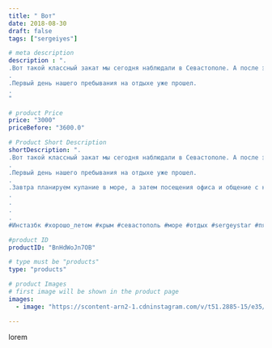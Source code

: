 ```yaml
---
title: " Вот"
date: 2018-08-30
draft: false
tags: ["sergeiyes"]

# meta description
description : ".
.Вот такой классный закат мы сегодня наблюдали в Севастополе. А после этого пошли на концерт внучки.
.
.Первый день нашего пребывания на отдыхе уже прошел.
.
"

# product Price
price: "3000"
priceBefore: "3600.0"

# Product Short Description
shortDescription: ".
.Вот такой классный закат мы сегодня наблюдали в Севастополе. А после этого пошли на концерт внучки.
.
.Первый день нашего пребывания на отдыхе уже прошел.
.
.Завтра планируем купание в море, а затем посещения офиса и общение с командой.👌👍.
.
.
.
.
#Инстазбк #xoрошо_летом #крым #севастополь #море #отдых #sergeystar #пятигорск #москва #кисловодск"

#product ID
productID: "BnHdWoJn7OB"

# type must be "products"
type: "products"

# product Images
# first image will be shown in the product page
images:
  - image: "https://scontent-arn2-1.cdninstagram.com/v/t51.2885-15/e35/39538828_233308534022847_764042237775446016_n.jpg?se=7&tp=1&_nc_ht=scontent-arn2-1.cdninstagram.com&_nc_cat=103&_nc_ohc=VKVN_JNtdcEAX_RlSHT&ccb=7-4&oh=82d8c7706b7eaf1fad14993f91e9c9e7&oe=6085E7A9&_nc_sid=86f79a&ig_cache_key=MTg1NzU4MjQ2OTYwMjA2MzIzMw%3D%3D.2-ccb7-4"

---
```

lorem
